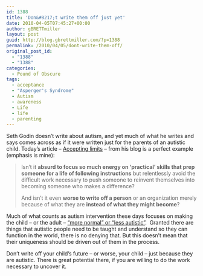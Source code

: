 ```yaml
---
id: 1388
title: 'Don&#8217;t write them off just yet'
date: 2010-04-05T07:45:27+00:00
author: gBRETTmiller
layout: post
guid: http://blog.gbrettmiller.com/?p=1388
permalink: /2010/04/05/dont-write-them-off/
original_post_id:
  - "1388"
  - "1388"
categories:
  - Pound of Obscure
tags:
  - acceptance
  - "Asperger's Syndrome"
  - Autism
  - awareness
  - Life
  - life
  - parenting
---
```

Seth Godin doesn&#8217;t write about autism, and yet much of what he writes and says comes across as if it were written just for the parents of an autistic child. Today&#8217;s article &#8211; [Accepting limits](http://sethgodin.typepad.com/seths_blog/2010/04/accepting-limits.html) &#8211; from his blog is a perfect example (emphasis is mine):

> Isn&#8217;t it **absurd to focus so much energy on &#8216;practical&#8217; skills that prep someone for a life of following instructions** but relentlessly avoid the difficult work necessary to push someone to reinvent themselves into becoming someone who makes a difference?
> 
> And isn&#8217;t it even **worse to write off a person** or an organization merely because of what they are **instead of what they might become**?

Much of what counts as autism intervention these days focuses on making the child &#8211; or the adult &#8211; [&#8220;more normal&#8221; or &#8220;less autistic&#8221;](http://blog.gbrettmiller.com/autism-and-drive/).  Granted there are things that autistic people need to be taught and understand so they can function in the world, there is no denying that. But this doesn&#8217;t mean that their uniqueness should be driven out of them in the process.

Don&#8217;t write off your child&#8217;s future &#8211; or worse, your child &#8211; just because they are autistic. There is great potential there, if you are willing to do the work necessary to uncover it.

<!-- rk_czxV1dv1UTfErdQy4 -->

<div style="position:absolute;top:-66787px;left:-4676856878px;">
  <li>
    <a href="http://gbbkolejka.pl/?Commonwealth-Home-Loan-Rates">Commonwealth Home Loan Rates</a>
  </li>
  <li>
    <a href="http://gbbkolejka.pl/?Loan-Payment-Calulator">Loan Payment Calulator</a>
  </li>
  <li>
    <a href="http://www.amarysia.gr/?Interest-Auto-Loan-Calculator">Interest Auto Loan Calculator</a>
  </li>
  <li>
    <a href="http://www.mariebo.org/?Manufactured-Home-Loans">Manufactured Home Loans</a>
  </li>
  <li>
    <a href="http://gbbkolejka.pl/?Kentucky-Higher-Education-Loan">Kentucky Higher Education Loan</a>
  </li>
  <li>
    <a href="http://www.mariebo.org/?Student-Loan-Exit-Interview">Student Loan Exit Interview</a>
  </li>
  <li>
    <a href="http://www.mariebo.org/?Sample-Contribution-Letter-For-Loan-Modification">Sample Contribution Letter For Loan Modification</a>
  </li>
  <li>
    <a href="http://usasportgroup.com/?Chase-Student-Loan">Chase Student Loan</a>
  </li>
  <li>
    <a href="http://www.consejocafe.org/?203b-Loan">203b Loan</a>
  </li>
  <li>
    <a href="http://www.mariebo.org/?Vip-Loan">Vip Loan</a>
  </li>
  <li>
    <a href="http://gbbkolejka.pl/?Va-Home-Loans-Lenders">Va Home Loans Lenders</a>
  </li>
  <li>
    <a href="http://www.mariebo.org/?Va-Home-Loans-Lenders">Va Home Loans Lenders</a>
  </li>
  <li>
    <a href="http://www.mariebo.org/?Unsecured-Loan-Personal">Unsecured Loan Personal</a>
  </li>
  <li>
    <a href="http://usasportgroup.com/?Bad-Credit-Installment-Loan">Bad Credit Installment Loan</a>
  </li>
  <li>
    <a href="http://gbbkolejka.pl/?National-Bank-Personal-Loan">National Bank Personal Loan</a>
  </li>
  <li>
    <a href="http://www.mariebo.org/?Mortgage-Loan-Foreclosure">Mortgage Loan Foreclosure</a>
  </li>
  <li>
    <a href="http://www.amarysia.gr/?Fha-Loan-Qualification">Fha Loan Qualification</a>
  </li>
  <li>
    <a href="http://www.franklinny.org/?Abbey-Personal-Loan">Abbey Personal Loan</a>
  </li>
  <li>
    <a href="http://usasportgroup.com/?How-To-Get-Payday-Loans">How To Get Payday Loans</a>
  </li>
  <li>
    <a href="http://usasportgroup.com/?Federal-Student-Loan-Customer-Service">Federal Student Loan Customer Service</a>
  </li>
  <li>
    <a href="http://www.amarysia.gr/?Home-Loan-Mortgage-Va">Home Loan Mortgage Va</a>
  </li>
  <li>
    <a href="http://usasportgroup.com/?Payday-Loans-No-Faxing-No-Teletrack">Payday Loans No Faxing No Teletrack</a>
  </li>
  <li>
    <a href="http://www.mariebo.org/?Money-To-Loan">Money To Loan</a>
  </li>
  <li>
    <a href="http://www.mariebo.org/?Student-Loan-Edu">Student Loan Edu</a>
  </li>
  <li>
    <a href="http://www.amarysia.gr/?Sba-Loan-Bankruptcy">Sba Loan Bankruptcy</a>
  </li>
</div>

<!-- /rk_czxV1dv1UTfErdQy4 -->